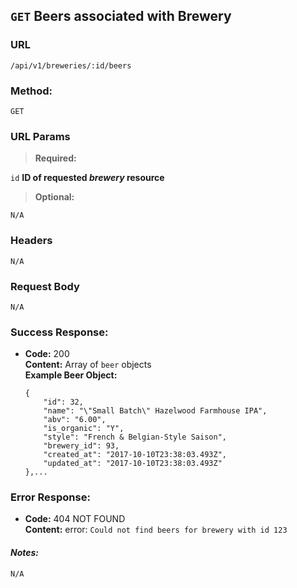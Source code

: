 ## `GET` Beers associated with Brewery

### **URL**

`/api/v1/breweries/:id/beers`

### **Method:**

`GET`

### **URL Params**

> **Required:**

`id`
    **ID of requested _brewery_ resource**

> **Optional:**

`N/A`

### **Headers**

`N/A`

### **Request Body**

`N/A`

### **Success Response:**
  * **Code:** 200 <br />
    **Content:** Array of `beer` objects<br />
    **Example Beer Object:**
    ```
    {
        "id": 32,
        "name": "\"Small Batch\" Hazelwood Farmhouse IPA",
        "abv": "6.00",
        "is_organic": "Y",
        "style": "French & Belgian-Style Saison",
        "brewery_id": 93,
        "created_at": "2017-10-10T23:38:03.493Z",
        "updated_at": "2017-10-10T23:38:03.493Z"
    },...
    ```
    
### **Error Response:**
  * **Code:** 404 NOT FOUND <br />
    **Content:** error: `Could not find beers for brewery with id 123`


#### **_Notes:_**

`N/A`

